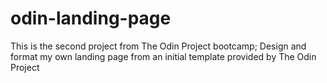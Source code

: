 # odin-landing-page
This is the second project from The Odin Project bootcamp; Design and format my own landing page from an initial template provided by The Odin Project
